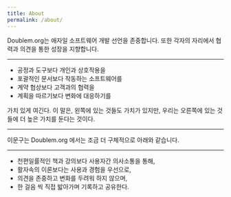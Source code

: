 ```yaml
---
title: About
permalink: /about/
---
```


Doublem.org는 애자일 소프트웨어 개발 선언을 존중합니다.
또한 각자의 자리에서 협력과 의견을 통한 성장을 지향합니다.

---

- 공정과 도구보다 개인과 상호작용을
- 포괄적인 문서보다 작동하는 소프트웨어를
- 계약 협상보다 고객과의 협력을
- 계획을 따르기보다 변화에 대응하기를

가치 있게 여긴다. 이 말은, 왼쪽에 있는 것들도 가치가 있지만,
우리는 오른쪽에 있는 것들에 더 높은 가치를 둔다는 것이다.

---

이문구는 Doublem.org 에서는 조금 더 구체적으로 아래와 같습니다.

---

- 천편일률적인 책과 강의보다 사용자간 의사소통을 통해,
- 활자속의 이론보다는 사용과 경험을 우선으로,
- 의견을 존중하고 변화를 두려워 하지 않으며,
- 한 걸음 씩 직접 밟아가며 기록하고 공유한다.

